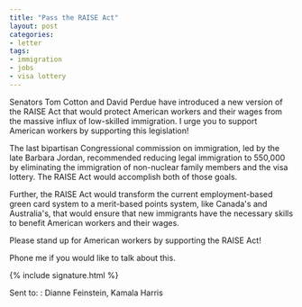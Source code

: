 ```yaml
---
title: "Pass the RAISE Act"
layout: post
categories:
- letter
tags:
- immigration
- jobs
- visa lottery
---
```


Senators Tom Cotton and David Perdue have introduced a new version of the RAISE Act that would protect American workers and their wages from the massive influx of low-skilled immigration. I urge you to support American workers by supporting this legislation!

The last bipartisan Congressional commission on immigration, led by the late Barbara Jordan, recommended reducing legal immigration to 550,000 by eliminating the immigration of non-nuclear family members and the visa lottery. The RAISE Act would accomplish both of those goals.

Further, the RAISE Act would transform the current employment-based green card system to a merit-based points system, like Canada's and Australia's, that would ensure that new immigrants have the necessary skills to benefit American workers and their wages.

Please stand up for American workers by supporting the RAISE Act!

Phone me if you would like to talk about this.

{% include signature.html %}

Sent to:
: Dianne Feinstein, Kamala Harris
